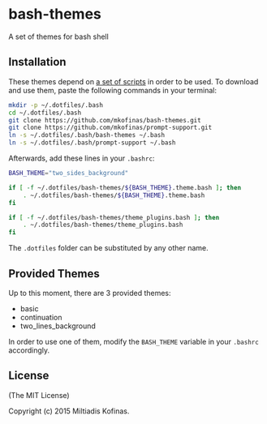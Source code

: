 # bash-themes
A set of themes for bash shell

## Installation
These themes depend on [a set of scripts](https://github.com/mkofinas/prompt-support)
in order to be used. To download and use them, paste the following commands in
your terminal:

```sh
mkdir -p ~/.dotfiles/.bash
cd ~/.dotfiles/.bash
git clone https://github.com/mkofinas/bash-themes.git
git clone https://github.com/mkofinas/prompt-support.git
ln -s ~/.dotfiles/.bash/bash-themes ~/.bash
ln -s ~/.dotfiles/.bash/prompt-support ~/.bash
```

Afterwards, add these lines in your `.bashrc`:

```sh
BASH_THEME="two_sides_background"

if [ -f ~/.dotfiles/bash-themes/${BASH_THEME}.theme.bash ]; then
    . ~/.dotfiles/bash-themes/${BASH_THEME}.theme.bash
fi

if [ -f ~/.dotfiles/bash-themes/theme_plugins.bash ]; then
    . ~/.dotfiles/bash-themes/theme_plugins.bash
fi
```

The `.dotfiles` folder can be substituted by any other name.

## Provided Themes
Up to this moment, there are 3 provided themes:
- basic
- continuation
- two_lines_background

In order to use one of them, modify the `BASH_THEME` variable in your `.bashrc`
accordingly.

## License
(The MIT License)

Copyright (c) 2015 Miltiadis Kofinas.
